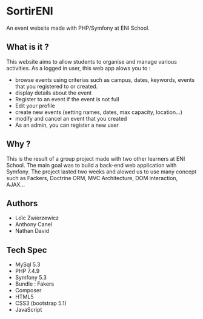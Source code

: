 # SortirENI
An event website made with PHP/Symfony at ENI School.

## What is it ?
This website aims to allow students to organise and manage various activities. 
As a logged in user, this web app alows you to :
- browse events using criterias such as campus, dates, keywords, events that you registered to or created.
- display details about the event
- Register to an event if the event is not full
- Edit your profile
- create new events (setting names, dates, max capacity, location...)
- modify and cancel an event that you created
- As an admin, you can register a new user

## Why ? 
This is the result of a group project made with two other learners at ENI School. The main goal was to build a back-end web application with Symfony. 
The project lasted two weeks and alowed us to use many concept such as Fackers, Doctrine ORM, MVC Architecture, DOM interaction, AJAX...

## Authors
- Loïc Zwierzewicz
- Anthony Canel
- Nathan David

## Tech Spec
- MySql 5.3
- PHP 7.4.9
- Symfony 5.3
- Bundle : Fakers
- Composer
- HTML5
- CSS3 (bootstrap 5.1)
- JavaScript
